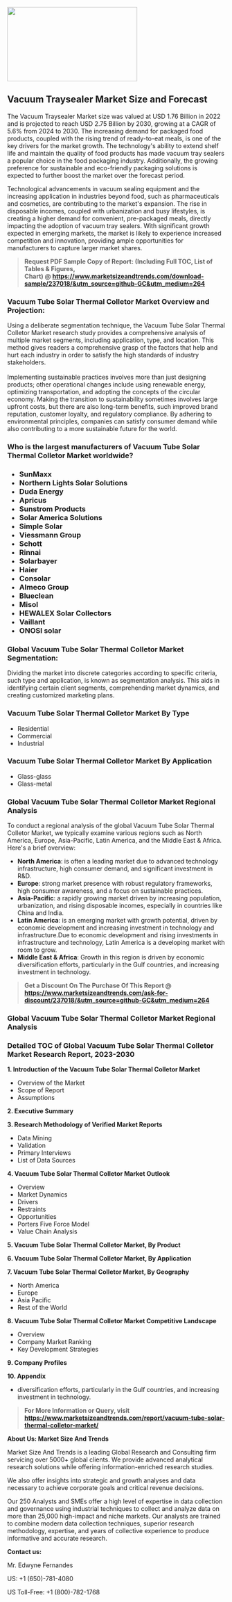 <p><img class="alignnone size-medium wp-image-20088" src="https://ffe5etoiles.com/wp-content/uploads/2024/12/MST1-300x171.png" alt="" width="300" height="171" /></p><h2>Vacuum Traysealer Market Size and Forecast</h2><p>The Vacuum Traysealer Market size was valued at USD 1.76 Billion in 2022 and is projected to reach USD 2.75 Billion by 2030, growing at a CAGR of 5.6% from 2024 to 2030. The increasing demand for packaged food products, coupled with the rising trend of ready-to-eat meals, is one of the key drivers for the market growth. The technology's ability to extend shelf life and maintain the quality of food products has made vacuum tray sealers a popular choice in the food packaging industry. Additionally, the growing preference for sustainable and eco-friendly packaging solutions is expected to further boost the market over the forecast period.</p><p>Technological advancements in vacuum sealing equipment and the increasing application in industries beyond food, such as pharmaceuticals and cosmetics, are contributing to the market's expansion. The rise in disposable incomes, coupled with urbanization and busy lifestyles, is creating a higher demand for convenient, pre-packaged meals, directly impacting the adoption of vacuum tray sealers. With significant growth expected in emerging markets, the market is likely to experience increased competition and innovation, providing ample opportunities for manufacturers to capture larger market shares.</p></p><blockquote id="" class=""><strong>Request PDF Sample Copy of Report: (Including Full TOC, List of Tables &amp; Figures, Chart)&nbsp;@&nbsp;<strong><a href="https://www.marketsizeandtrends.com/download-sample/237018/&utm_source=github-GC&utm_medium=264" target="_blank">https://www.marketsizeandtrends.com/download-sample/237018/&utm_source=github-GC&utm_medium=264</a></strong></strong></blockquote><h3 id="" class="">Vacuum Tube Solar Thermal Colletor Market&nbsp;Overview and Projection:</h3><p id="" class="">Using a deliberate segmentation technique, the Vacuum Tube Solar Thermal Colletor Market research study provides a comprehensive analysis of multiple market segments, including application, type, and location. This method gives readers a comprehensive grasp of the factors that help and hurt each industry in order to satisfy the high standards of industry stakeholders. <br /> <br />Implementing sustainable practices involves more than just designing products; other operational changes include using renewable energy, optimizing transportation, and adopting the concepts of the circular economy. Making the transition to sustainability sometimes involves large upfront costs, but there are also long-term benefits, such improved brand reputation, customer loyalty, and regulatory compliance. By adhering to environmental principles, companies can satisfy consumer demand while also contributing to a more sustainable future for the world.</p><h3 id="" class="">Who is the largest manufacturers of&nbsp;Vacuum Tube Solar Thermal Colletor Market worldwide?</h3><h3 class=""><p><ul><li>SunMaxx </li><li> Northern Lights Solar Solutions </li><li> Duda Energy </li><li> Apricus </li><li> Sunstrom Products </li><li> Solar America Solutions </li><li> Simple Solar </li><li> Viessmann Group </li><li> Schott </li><li> Rinnai </li><li> Solarbayer </li><li> Haier </li><li> Consolar </li><li> Almeco Group </li><li> Blueclean </li><li> Misol </li><li> HEWALEX Solar Collectors </li><li> Vaillant </li><li> ONOSI solar</li></ul></p></h3><h3 id="" class="">Global&nbsp;Vacuum Tube Solar Thermal Colletor Market Segmentation:</h3><p id="" class="">Dividing the market into discrete categories according to specific criteria, such type and application, is known as segmentation analysis. This aids in identifying certain client segments, comprehending market dynamics, and creating customized marketing plans.</p><h3 id="" class="">Vacuum Tube Solar Thermal Colletor Market&nbsp;By Type</h3><p><p><ul><li>Residential</li><li> Commercial</li><li> Industrial</p></li></ul></p></p><h3 id="" class="">Vacuum Tube Solar Thermal Colletor Market&nbsp;By Application</h3><p class=""><p><ul><li>Glass-glass</li><li> Glass-metal</li></ul></p></p><h3 id="" class="">Global Vacuum Tube Solar Thermal Colletor Market Regional Analysis</h3><p id="" class="">To conduct a regional analysis of the global Vacuum Tube Solar Thermal Colletor Market, we typically examine various regions such as North America, Europe, Asia-Pacific, Latin America, and the Middle East &amp; Africa. Here's a brief overview:</p><ul><li><strong>North America</strong>: is often a leading market due to advanced technology infrastructure, high consumer demand, and significant investment in R&amp;D.</li><li><strong>Europe</strong>: strong market presence with robust regulatory frameworks, high consumer awareness, and a focus on sustainable practices.</li><li><strong>Asia-Pacific</strong>: a rapidly growing market driven by increasing population, urbanization, and rising disposable incomes, especially in countries like China and India.</li><li><strong>Latin America</strong>: is an emerging market with growth potential, driven by economic development and increasing investment in technology and infrastructure.Due to economic development and rising investments in infrastructure and technology, Latin America is a developing market with room to grow.</li><li><strong>Middle East &amp; Africa</strong>: Growth in this region is driven by economic diversification efforts, particularly in the Gulf countries, and increasing investment in technology.</li></ul><blockquote id="" class=""><strong>Get a Discount On The Purchase Of This Report @ <strong><a href="https://www.marketsizeandtrends.com/ask-for-discount/237018/&utm_source=github-GC&utm_medium=264" target="_blank">https://www.marketsizeandtrends.com/ask-for-discount/237018/&utm_source=github-GC&utm_medium=264</a></strong></strong></blockquote><h3 id="" class="">Global Vacuum Tube Solar Thermal Colletor Market Regional Analysis</h3><h3 id="" class="">Detailed TOC of Global Vacuum Tube Solar Thermal Colletor Market Research Report, 2023-2030</h3><p id="" class=""><strong>1. Introduction of the Vacuum Tube Solar Thermal Colletor Market</strong></p><ul><li>Overview of the Market</li><li>Scope of Report</li><li>Assumptions</li></ul><p id="" class=""><strong>2. Executive Summary</strong></p><p id="" class=""><strong>3. Research Methodology of Verified Market Reports</strong></p><ul><li>Data Mining</li><li>Validation</li><li>Primary Interviews</li><li>List of Data Sources</li></ul><p id="" class=""><strong>4. Vacuum Tube Solar Thermal Colletor Market Outlook</strong></p><ul><li>Overview</li><li>Market Dynamics</li><li>Drivers</li><li>Restraints</li><li>Opportunities</li><li>Porters Five Force Model</li><li>Value Chain Analysis</li></ul><p id="" class=""><strong>5. Vacuum Tube Solar Thermal Colletor Market, By Product</strong></p><p id="" class=""><strong>6. Vacuum Tube Solar Thermal Colletor Market, By Application</strong></p><p id="" class=""><strong>7. Vacuum Tube Solar Thermal Colletor Market, By Geography</strong></p><ul><li>North America</li><li>Europe</li><li>Asia Pacific</li><li>Rest of the World</li></ul><p id="" class=""><strong>8. Vacuum Tube Solar Thermal Colletor Market Competitive Landscape</strong></p><ul><li>Overview</li><li>Company Market Ranking</li><li>Key Development Strategies</li></ul><p id="" class=""><strong>9. Company Profiles</strong></p><p id="" class=""><strong>10. Appendix</strong></p><ul><li>diversification efforts, particularly in the Gulf countries, and increasing investment in technology.</li></ul><blockquote id="" class=""><strong>For More Information or Query, visit <strong><strong><a href="https://www.marketsizeandtrends.com/report/vacuum-tube-solar-thermal-colletor-market/" target="_blank">https://www.marketsizeandtrends.com/report/vacuum-tube-solar-thermal-colletor-market/</a></strong></strong></strong></blockquote><p id="" class=""><strong>About Us: Market Size And Trends</strong></p><p id="" class="">Market Size And Trends is a leading Global Research and Consulting firm servicing over 5000+ global clients. We provide advanced analytical research solutions while offering information-enriched research studies.</p><p id="" class="">We also offer insights into strategic and growth analyses and data necessary to achieve corporate goals and critical revenue decisions.</p><p id="" class="">Our 250 Analysts and SMEs offer a high level of expertise in data collection and governance using industrial techniques to collect and analyze data on more than 25,000 high-impact and niche markets. Our analysts are trained to combine modern data collection techniques, superior research methodology, expertise, and years of collective experience to produce informative and accurate research.</p><p id="" class=""><strong>Contact us:</strong></p><p id="" class="">Mr. Edwyne Fernandes</p><p id="" class="">US: +1 (650)-781-4080</p><p id="" class="">US Toll-Free: +1 (800)-782-1768</p>
